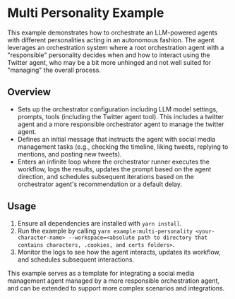 # Multi Personality Example

This example demonstrates how to orchestrate an LLM-powered agents with different personalities acting in an autonomous fashion. The agent leverages an orchestration system where a root orchestration agent with a "responsible" personality decides when and how to interact using the Twitter agent, who may be a bit more unhinged and not well suited for "managing" the overall process.

## Overview

- Sets up the orchestrator configuration including LLM model settings, prompts, tools (including the Twitter agent tool). This includes a twitter agent and a more responsible orchestrator agent to manage the twitter agent.
- Defines an initial message that instructs the agent with social media management tasks (e.g., checking the timeline, liking tweets, replying to mentions, and posting new tweets).
- Enters an infinite loop where the orchestrator runner executes the workflow, logs the results, updates the prompt based on the agent direction, and schedules subsequent iterations based on the orchestrator agent's recommendation or a default delay.

## Usage

1. Ensure all dependencies are installed with `yarn install`.
2. Run the example by calling `yarn example:multi-personality <your-character-name> --workspace=<absolute path to directory that contains characters, .cookies, and certs folders>`.
3. Monitor the logs to see how the agent interacts, updates its workflow, and schedules subsequent interactions.

This example serves as a template for integrating a social media management agent managed by a more responsible orchestration agent, and can be extended to support more complex scenarios and integrations.
